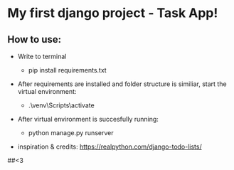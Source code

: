 # My first django project - Task App!

## How to use:
- Write to terminal 
    - pip install requirements.txt

- After requirements are installed and folder structure is similiar, start the virtual environment:
    - .\venv\Scripts\activate

- After virtual environment is succesfully running:
    - python manage.py runserver


- inspiration & credits: https://realpython.com/django-todo-lists/

##<3